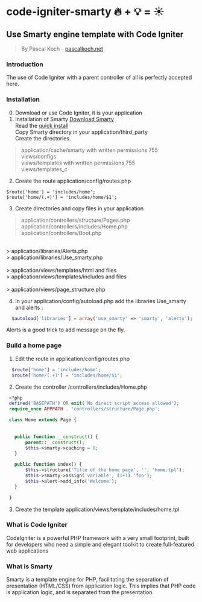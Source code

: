 # code-igniter-smarty  :fire: +  :bulb: = :sunny:

## Use Smarty engine template with Code Igniter
> By Pascal Koch - <a href="pascalkoch.net">pascalkoch.net</a>

### Introduction
  The use of Code Igniter with a parent controller of all is perfectly accepted here.<br/>

### Installation
0. Download or use Code Igniter, it is your application 
1. Installation of Smarty
  <a href="http://www.smarty.net/download" target="_blank">Download Smarty</a><br/>
  Read the <a href="http://www.smarty.net/quick_install"  target="_blank">quick install</a><br/>
  Copy Smarty directory in your application/third_party<br/>
  Create the directories.<br/>
  > application/cache/smarty with written permissions 755<br/>
  > views/configs<br/>
  > views/templates with written permissions 755<br/>
  > views/templates_c<br/>
  
2. Create the route  application/config/routes.php
  ```
  $route['home'] = 'includes/home';
  $route['home/(.+)'] = 'includes/home/$1';
  ```
3. Create directories and copy files in your application<br/>
  > application/controllers/structure/Pages.php<br/>
  > application/controllers/includes/Home.php<br/>
  > application/controllers/Boot.php<br/>
  <br/>
  > application/libraries/Alerts.php<br/>
  > application/libraries/Use_smarty.php<br/>
  <br/>
  > application/views/templates/html and files<br/>
  > application/views/templates/includes and files<br/>
  <br/>
  > application/views/page_structure.php<br/>
  
4. In your application/config/autoload.php add the libraries Use_smarty and alerts :
```php
  $autoload['libraries'] = array('use_smarty' => 'smarty', 'alerts');
  ```
  Alerts is a good trick to add message on the fly.

### Build a home page
1. Edit the route in application/config/routes.php
```php
  $route['home'] = 'includes/home';
  $route['home/(.+)'] = 'includes/home/$1';
  ```
2. Create the controller /controllers/includes/Home.php<br/>
 ```php
  <?php
  defined('BASEPATH') OR exit('No direct script access allowed');
  require_once APPPATH . 'controllers/structure/Page.php';

  class Home extends Page {
    
    
    public function __construct() {
        parent::__construct();
        $this->smarty->caching = 0;
    }

    public function index() {
        $this->structure('Title of the home page', '', 'home.tpl');
        $this->smarty->assign('variable', (1+1).'foo');
        $this->alert->add_info('Welcome');
    }

  }
  ```
3. Create the template application/views/template/includes/home.tpl

### What is Code Igniter 
  CodeIgniter is a powerful PHP framework with a very small footprint, built for developers who need a simple and elegant   toolkit to create full-featured web applications

### What is Smarty
  Smarty is a template engine for PHP, facilitating the separation of presentation (HTML/CSS) from application logic. This implies that PHP code is application logic, and is separated from the presentation. 
